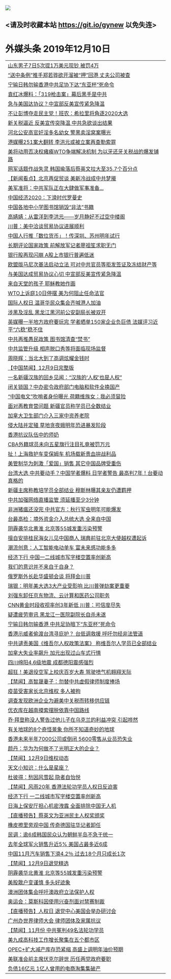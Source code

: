 
<tr>
  <td align=center><img src="https://cdn.jsdelivr.net/gh/gyoupiodf/im1/%E5%BE%AE%E4%BF%A1%E8%AF%B4%E6%98%8E4.jpg" /></td>  
</tr>

## <请及时收藏本站 https://git.io/gynew 以免失连> </a>
# 外媒头条 2019年12月10日</a>

<table>



<tr><td colspan="2" align="left"><a href="https://xball.casa/oo.aspx?name=c1105103&key=eqxowaguscvmxdgc&from=yy">山东男子7日5次提1万美元现钞 被罚4万</a></td></tr>


<tr><td colspan="2" align="left"><a href="https://xball.casa/oo.aspx?name=c1105012&key=eqxowaguscvmxdgc&from=yy">“送中条例”推手郑若骅欲开溜被“押”回港 丈夫公司被查</a></td></tr>


<tr><td colspan="2" align="left"><a href="https://xball.casa/oo.aspx?name=c1105086&key=eqxowaguscvmxdgc&from=yy">宁输日韩勿输香港中共足协下达“东亚杯”死命令</a></td></tr>


<tr><td colspan="2" align="left"><a href="https://xball.casa/oo.aspx?name=c1105047&key=eqxowaguscvmxdgc&from=yy">袁红冰爆料：「319枪击案」幕后黑手是中共</a></td></tr>


<tr><td colspan="2" align="left"><a href="https://xball.casa/oo.aspx?name=c1105015&key=eqxowaguscvmxdgc&from=yy">急与美国达协议？中宣部反美宣传紧急降温</a></td></tr>


<tr><td colspan="2" align="left"><a href="https://xball.casa/oo.aspx?name=c1105040&key=eqxowaguscvmxdgc&from=yy">不让彭博夺走民主党！班农：希拉里将角逐2020大选</a></td></tr>


<tr><td colspan="2" align="left"><a href="https://xball.casa/oo.aspx?name=c1105105&key=eqxowaguscvmxdgc&from=yy">新关税逼近 反美宣传突降温 中共急欲谈出结果</a></td></tr>


<tr><td colspan="2" align="left"><a href="https://xball.casa/oo.aspx?name=c1105057&key=eqxowaguscvmxdgc&from=yy">河北公安高官奸淫多名幼女 警黑卖淫窝案曝光</a></td></tr>


<tr><td colspan="2" align="left"><a href="https://xball.casa/oo.aspx?name=c1105055&key=eqxowaguscvmxdgc&from=yy">港媒曝251案大翻转 李洪元或被立案再查勒索罪</a></td></tr>


<tr><td colspan="2" align="left"><a href="https://xball.casa/oo.aspx?name=c1105095&key=eqxowaguscvmxdgc&from=yy">美将动用否决权瘫痪WTO争端解决机制 为以牙还牙关税战的爆发铺路</a></td></tr>


<tr><td colspan="2" align="left"><a href="https://xball.casa/oo.aspx?name=c1105084&key=eqxowaguscvmxdgc&from=yy">网军话题作战失灵 韩国瑜落后蔡英文拉大至35.7个百分点</a></td></tr>


<tr><td colspan="2" align="left"><a href="https://xball.casa/oo.aspx?name=c1105041&key=eqxowaguscvmxdgc&from=yy">【新闻看点】北京再促贸谈 美新冷战成中共梦魇</a></td></tr>


<tr><td colspan="2" align="left"><a href="https://xball.casa/oo.aspx?name=c1105124&key=eqxowaguscvmxdgc&from=yy">美军准将：中共军队正在大肆做军事准备...</a></td></tr>


<tr><td colspan="2" align="left"><a href="https://xball.casa/oo.aspx?name=c1105087&key=eqxowaguscvmxdgc&from=yy">中国经济2020：下滑时代罗曼史</a></td></tr>


<tr><td colspan="2" align="left"><a href="https://xball.casa/oo.aspx?name=c1105085&key=eqxowaguscvmxdgc&from=yy">中国各地中小学图书馆销毁“非法”书籍</a></td></tr>


<tr><td colspan="2" align="left"><a href="https://xball.casa/oo.aspx?name=c1105088&key=eqxowaguscvmxdgc&from=yy">高婧婧：从雷洋到李洪元——岁月静好不过空中楼阁</a></td></tr>


<tr><td colspan="2" align="left"><a href="https://xball.casa/oo.aspx?name=c1105111&key=eqxowaguscvmxdgc&from=yy">川普：美中洽谈贸易协议进展顺利</a></td></tr>


<tr><td colspan="2" align="left"><a href="https://xball.casa/oo.aspx?name=c1105037&key=eqxowaguscvmxdgc&from=yy">中国人行推「数位货币」！传深圳、苏州明年试行</a></td></tr>


<tr><td colspan="2" align="left"><a href="https://xball.casa/oo.aspx?name=c1105096&key=eqxowaguscvmxdgc&from=yy">长期评论国家政策 前解放军记者廖祖笙求职无门</a></td></tr>


<tr><td colspan="2" align="left"><a href="https://xball.casa/oo.aspx?name=c1105090&key=eqxowaguscvmxdgc&from=yy">银行股再现闪崩 A股上市银行普遍低迷</a></td></tr>


<tr><td colspan="2" align="left"><a href="https://xball.casa/oo.aspx?name=c1105063&key=eqxowaguscvmxdgc&from=yy">欧盟版马尼次基法启动立法 可对中共官员等拒发签证及冻结财产等</a></td></tr>


<tr><td colspan="2" align="left"><a href="https://xball.casa/oo.aspx?name=c1105078&key=eqxowaguscvmxdgc&from=yy">与美国达成贸易协议心切 中宣部反美宣传紧急降温</a></td></tr>


<tr><td colspan="2" align="left"><a href="https://xball.casa/oo.aspx?name=c1105091&key=eqxowaguscvmxdgc&from=yy">来自天堂的孩子 耶稣教她作画</a></td></tr>


<tr><td colspan="2" align="left"><a href="https://xball.casa/oo.aspx?name=c1105089&key=eqxowaguscvmxdgc&from=yy">WTO上诉庭10日停摆 美为何阻止任命法官</a></td></tr>


<tr><td colspan="2" align="left"><a href="https://xball.casa/oo.aspx?name=c1105099&key=eqxowaguscvmxdgc&from=yy">国际人权日 温哥华民众集会齐喊港人加油</a></td></tr>


<tr><td colspan="2" align="left"><a href="https://xball.casa/oo.aspx?name=c1105073&key=eqxowaguscvmxdgc&from=yy">涉黑及淫乱 黑龙江黑河前公安副局长被双开</a></td></tr>


<tr><td colspan="2" align="left"><a href="https://xball.casa/oo.aspx?name=c1105036&key=eqxowaguscvmxdgc&from=yy">英媒曝一半地方政府要玩完 学者晒单150家企业负巨债 法媒评习近平“六稳”稳不住</a></td></tr>


<tr><td colspan="2" align="left"><a href="https://xball.casa/oo.aspx?name=c1105059&key=eqxowaguscvmxdgc&from=yy">中共再推愚民政策 图书馆清查“焚书”</a></td></tr>


<tr><td colspan="2" align="left"><a href="https://xball.casa/oo.aspx?name=c1105058&key=eqxowaguscvmxdgc&from=yy">中共监管升级 相声脱口秀等将面临现场监督</a></td></tr>


<tr><td colspan="2" align="left"><a href="https://xball.casa/oo.aspx?name=c1105018&key=eqxowaguscvmxdgc&from=yy">周晓辉：当北大到了高调炫耀金钱时</a></td></tr>


<tr><td colspan="2" align="left"><a href="https://xball.casa/oo.aspx?name=c1105104&key=eqxowaguscvmxdgc&from=yy">【中国禁闻】12月9日完整版</a></td></tr>


<tr><td colspan="2" align="left"><a href="https://xball.casa/oo.aspx?name=c1105079&key=eqxowaguscvmxdgc&from=yy">一名新疆汉族的回乡见闻：“汉族的‘人权’也是人权”</a></td></tr>


<tr><td colspan="2" align="left"><a href="https://xball.casa/oo.aspx?name=c1105020&key=eqxowaguscvmxdgc&from=yy">闭关锁国？中办密令政府部门电脑和软件全换国产</a></td></tr>


<tr><td colspan="2" align="left"><a href="https://xball.casa/oo.aspx?name=c1105076&key=eqxowaguscvmxdgc&from=yy">“中国电文”吹哨者身份曝光 荷籍维族女：我必须冒险</a></td></tr>


<tr><td colspan="2" align="left"><a href="https://xball.casa/oo.aspx?name=c1105072&key=eqxowaguscvmxdgc&from=yy">面对再教育营问题 新疆官员称学员已全数结业</a></td></tr>


<tr><td colspan="2" align="left"><a href="https://xball.casa/oo.aspx?name=c1105100&key=eqxowaguscvmxdgc&from=yy">加拿大卫生部门介入三家中资养老院</a></td></tr>


<tr><td colspan="2" align="left"><a href="https://xball.casa/oo.aspx?name=c1105102&key=eqxowaguscvmxdgc&from=yy">侵大陆并定殖 草地贪夜蛾明年恐进暴发阶段</a></td></tr>


<tr><td colspan="2" align="left"><a href="https://xball.casa/oo.aspx?name=c1105080&key=eqxowaguscvmxdgc&from=yy">香港抗议队伍中的师奶</a></td></tr>


<tr><td colspan="2" align="left"><a href="https://xball.casa/oo.aspx?name=c1105054&key=eqxowaguscvmxdgc&from=yy">CBA外籍球员未向五星旗行注目礼竟被罚万元</a></td></tr>


<tr><td colspan="2" align="left"><a href="https://xball.casa/oo.aspx?name=c1105045&key=eqxowaguscvmxdgc&from=yy">扯！上海救护车变保姆车 机场载新贵血拚战利品</a></td></tr>


<tr><td colspan="2" align="left"><a href="https://xball.casa/oo.aspx?name=c1105039&key=eqxowaguscvmxdgc&from=yy">美管制华为刺激「爱国」销售 其它中国品牌受重伤</a></td></tr>


<tr><td colspan="2" align="left"><a href="https://xball.casa/oo.aspx?name=c1105118&key=eqxowaguscvmxdgc&from=yy">台湾大选 中共要动手？中国学者爆料 日学者警告 最高判7年！台要动真格的</a></td></tr>


<tr><td colspan="2" align="left"><a href="https://xball.casa/oo.aspx?name=c1105082&key=eqxowaguscvmxdgc&from=yy">新疆主席称教培学员全部结业 穆斯林曝其亲友仍遭羁押</a></td></tr>


<tr><td colspan="2" align="left"><a href="https://xball.casa/oo.aspx?name=c1105069&key=eqxowaguscvmxdgc&from=yy">中共加强网络直播监管 须延播至少3分钟</a></td></tr>


<tr><td colspan="2" align="left"><a href="https://xball.casa/oo.aspx?name=c1105120&key=eqxowaguscvmxdgc&from=yy">非洲猪瘟还没完 中共官方：秋行军虫明年可能爆发</a></td></tr>


<tr><td colspan="2" align="left"><a href="https://xball.casa/oo.aspx?name=c1105050&key=eqxowaguscvmxdgc&from=yy">台最高检：境外资金介入总统大选 全来自中国</a></td></tr>


<tr><td colspan="2" align="left"><a href="https://xball.casa/oo.aspx?name=c1105016&key=eqxowaguscvmxdgc&from=yy">阴霾袭华北黄淮 北京等55城发重污染预警</a></td></tr>


<tr><td colspan="2" align="left"><a href="https://xball.casa/oo.aspx?name=c1105044&key=eqxowaguscvmxdgc&from=yy">擅自安排桂民海女儿见中国商人 瑞典前驻北京大使越权遭起诉</a></td></tr>


<tr><td colspan="2" align="left"><a href="https://xball.casa/oo.aspx?name=c1105093&key=eqxowaguscvmxdgc&from=yy">潮流创意：人工智能电动单车 富未来感功能多多</a></td></tr>


<tr><td colspan="2" align="left"><a href="https://xball.casa/oo.aspx?name=c1105068&key=eqxowaguscvmxdgc&from=yy">经济下行 中国一二线城市写字楼空置率创新高</a></td></tr>


<tr><td colspan="2" align="left"><a href="https://xball.casa/oo.aspx?name=c1105125&key=eqxowaguscvmxdgc&from=yy">我们的意识并不来自于自身？</a></td></tr>


<tr><td colspan="2" align="left"><a href="https://xball.casa/oo.aspx?name=c1105067&key=eqxowaguscvmxdgc&from=yy">俄罗斯外长赴华盛顿会谈 将拜会川普</a></td></tr>


<tr><td colspan="2" align="left"><a href="https://xball.casa/oo.aspx?name=c1105038&key=eqxowaguscvmxdgc&from=yy">瑞银：明年美大选3大产业受影响 比川普弹劾案更重要</a></td></tr>


<tr><td colspan="2" align="left"><a href="https://xball.casa/oo.aspx?name=c1105042&key=eqxowaguscvmxdgc&from=yy">刘强东卸任京东物流、云计算和医药公司职务</a></td></tr>


<tr><td colspan="2" align="left"><a href="https://xball.casa/oo.aspx?name=c1105049&key=eqxowaguscvmxdgc&from=yy">CNN黄金时段收视率创3年新低 川普：可信度尽失</a></td></tr>


<tr><td colspan="2" align="left"><a href="https://xball.casa/oo.aspx?name=c1105053&key=eqxowaguscvmxdgc&from=yy">疑遭疲劳审讯 黑龙江一医院副院长自杀未遂</a></td></tr>


<tr><td colspan="2" align="left"><a href="https://xball.casa/oo.aspx?name=c1105019&key=eqxowaguscvmxdgc&from=yy">宁输日韩勿输香港 中共足协暗下“东亚杯”死命令</a></td></tr>


<tr><td colspan="2" align="left"><a href="https://xball.casa/oo.aspx?name=c1105094&key=eqxowaguscvmxdgc&from=yy">香港示威者偷渡台湾寻庇护？ 台低调救援 呼吁勿经非法管道</a></td></tr>


<tr><td colspan="2" align="left"><a href="https://xball.casa/oo.aspx?name=c1105081&key=eqxowaguscvmxdgc&from=yy">中共谴责美国《维吾尔人权政策法案》 称维吾尔人学员已全部结业</a></td></tr>


<tr><td colspan="2" align="left"><a href="https://xball.casa/oo.aspx?name=c1105098&key=eqxowaguscvmxdgc&from=yy">加拿大失业率飙升 加元出现过山车式行情</a></td></tr>


<tr><td colspan="2" align="left"><a href="https://xball.casa/oo.aspx?name=c1105051&key=eqxowaguscvmxdgc&from=yy">四川绵阳4.6级地震 成都德阳震感强烈</a></td></tr>


<tr><td colspan="2" align="left"><a href="https://xball.casa/oo.aspx?name=c1105048&key=eqxowaguscvmxdgc&from=yy">超狂！美退役空军上校庆百岁大寿 驾驶喷气机翱翔天际</a></td></tr>


<tr><td colspan="2" align="left"><a href="https://xball.casa/oo.aspx?name=c1105074&key=eqxowaguscvmxdgc&from=yy">【禁闻】高智晟妻子：勿替中共虚假律师制度捧场</a></td></tr>


<tr><td colspan="2" align="left"><a href="https://xball.casa/oo.aspx?name=c1105060&key=eqxowaguscvmxdgc&from=yy">疫苗受害家长北京维权 多人被拘</a></td></tr>


<tr><td colspan="2" align="left"><a href="https://xball.casa/oo.aspx?name=c1105071&key=eqxowaguscvmxdgc&from=yy">调查发现欧洲企业为避美中关税而转移供应链</a></td></tr>


<tr><td colspan="2" align="left"><a href="https://xball.casa/oo.aspx?name=c1105083&key=eqxowaguscvmxdgc&from=yy">优衣库在越南摸索摆脱依靠中国路线</a></td></tr>


<tr><td colspan="2" align="left"><a href="https://xball.casa/oo.aspx?name=c1105121&key=eqxowaguscvmxdgc&from=yy">乔·拜登称没人警告过他儿子在乌克兰的利益冲突 引起哗然</a></td></tr>


<tr><td colspan="2" align="left"><a href="https://xball.casa/oo.aspx?name=c1105122&key=eqxowaguscvmxdgc&from=yy">有关地球的8个奇怪景象 你所不知道奇妙的地球</a></td></tr>


<tr><td colspan="2" align="left"><a href="https://xball.casa/oo.aspx?name=c1105061&key=eqxowaguscvmxdgc&from=yy">香港未来半年7000公司或倒闭 5600零售从业员恐失业</a></td></tr>


<tr><td colspan="2" align="left"><a href="https://xball.casa/oo.aspx?name=c1105017&key=eqxowaguscvmxdgc&from=yy">颜丹：华为为何做不了光明正大的企业？</a></td></tr>


<tr><td colspan="2" align="left"><a href="https://xball.casa/oo.aspx?name=c1105106&key=eqxowaguscvmxdgc&from=yy">【禁闻】12月9日维权动态</a></td></tr>


<tr><td colspan="2" align="left"><a href="https://xball.casa/oo.aspx?name=c1105123&key=eqxowaguscvmxdgc&from=yy">天文小知识：什么是星座？</a></td></tr>


<tr><td colspan="2" align="left"><a href="https://xball.casa/oo.aspx?name=c1105043&key=eqxowaguscvmxdgc&from=yy">杜彼得：愁因风雪起 隐者自怡悦</a></td></tr>


<tr><td colspan="2" align="left"><a href="https://xball.casa/oo.aspx?name=c1105108&key=eqxowaguscvmxdgc&from=yy">【禁闻】风雨20年 香港法轮功学员人权日反迫害</a></td></tr>


<tr><td colspan="2" align="left"><a href="https://xball.casa/oo.aspx?name=c1105052&key=eqxowaguscvmxdgc&from=yy">经济下行 一二线城市写字楼空置率创新高</a></td></tr>


<tr><td colspan="2" align="left"><a href="https://xball.casa/oo.aspx?name=c1105046&key=eqxowaguscvmxdgc&from=yy">日海上保安厅担心机密洩露 全面排除中国无人机</a></td></tr>


<tr><td colspan="2" align="left"><a href="https://xball.casa/oo.aspx?name=c1105056&key=eqxowaguscvmxdgc&from=yy">【直播预告】蔡英文为亚洲民主人权奖颁奖</a></td></tr>


<tr><td colspan="2" align="left"><a href="https://xball.casa/oo.aspx?name=c1105077&key=eqxowaguscvmxdgc&from=yy">橡皮擦里旁观中国 传奇德国驻华记者卸任</a></td></tr>


<tr><td colspan="2" align="left"><a href="https://xball.casa/oo.aspx?name=c1105070&key=eqxowaguscvmxdgc&from=yy">民调：逾6成韩国民众认为朝鲜半岛不急于统一</a></td></tr>


<tr><td colspan="2" align="left"><a href="https://xball.casa/oo.aspx?name=c1105092&key=eqxowaguscvmxdgc&from=yy">去年全球军火销售升近5% 美国占最多近6成</a></td></tr>


<tr><td colspan="2" align="left"><a href="https://xball.casa/oo.aspx?name=c1105066&key=eqxowaguscvmxdgc&from=yy">中国11月汽车销售下滑4.2％ 过去18个月只成长1次</a></td></tr>


<tr><td colspan="2" align="left"><a href="https://xball.casa/oo.aspx?name=c1105107&key=eqxowaguscvmxdgc&from=yy">【禁闻】12月9日退党精选</a></td></tr>


<tr><td colspan="2" align="left"><a href="https://xball.casa/oo.aspx?name=c1105075&key=eqxowaguscvmxdgc&from=yy">阴霾袭华北黄淮 北京等55城发重污染预警</a></td></tr>


<tr><td colspan="2" align="left"><a href="https://xball.casa/oo.aspx?name=c1105112&key=eqxowaguscvmxdgc&from=yy">美股散户变谨慎 多头好迹象</a></td></tr>


<tr><td colspan="2" align="left"><a href="https://xball.casa/oo.aspx?name=c1105097&key=eqxowaguscvmxdgc&from=yy">澳洲团体集会呼吁澳政府立法保护人权</a></td></tr>


<tr><td colspan="2" align="left"><a href="https://xball.casa/oo.aspx?name=c1105062&key=eqxowaguscvmxdgc&from=yy">奥运会：莫斯科因使用兴奋剂面对禁赛制裁</a></td></tr>


<tr><td colspan="2" align="left"><a href="https://xball.casa/oo.aspx?name=c1105109&key=eqxowaguscvmxdgc&from=yy">【直播预告】人权日 退党中心美国会举办研讨会</a></td></tr>


<tr><td colspan="2" align="left"><a href="https://xball.casa/oo.aspx?name=c1105021&key=eqxowaguscvmxdgc&from=yy">广州办世界律师大会 律师团体及家属抗议</a></td></tr>


<tr><td colspan="2" align="left"><a href="https://xball.casa/oo.aspx?name=c1105110&key=eqxowaguscvmxdgc&from=yy">【禁闻】11月份 中共冤判49名法轮功学员</a></td></tr>


<tr><td colspan="2" align="left"><a href="https://xball.casa/oo.aspx?name=c1105119&key=eqxowaguscvmxdgc&from=yy">美九成高科技工作增长聚集在五个都市区</a></td></tr>


<tr><td colspan="2" align="left"><a href="https://xball.casa/oo.aspx?name=c1105065&key=eqxowaguscvmxdgc&from=yy">OPEC+扩大减产库存恐紧缩 高盛上调明年油价预期</a></td></tr>


<tr><td colspan="2" align="left"><a href="https://xball.casa/oo.aspx?name=c1105064&key=eqxowaguscvmxdgc&from=yy">美联准会前主席伏克尔辞世 历任两党政府要职</a></td></tr>


<tr><td colspan="2" align="left"><a href="https://xball.casa/oo.aspx?name=c1105101&key=eqxowaguscvmxdgc&from=yy">负债16亿元 1亿人曾用的电商淘集集破产</a></td></tr>


</table>
